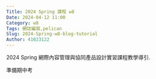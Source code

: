 ```yaml
---
Title: 2024 Spring 課程 w8
Date: 2024-04-12 11:00
Category: w8
Tags: 網誌編寫,pelican
Slug: 2024-Spring-w8-blog-tutorial
Author: 41023122
---
```


2024 Spring 網際內容管理與協同產品設計實習課程教學導引.

<!-- PELICAN_END_SUMMARY -->

準備期中考